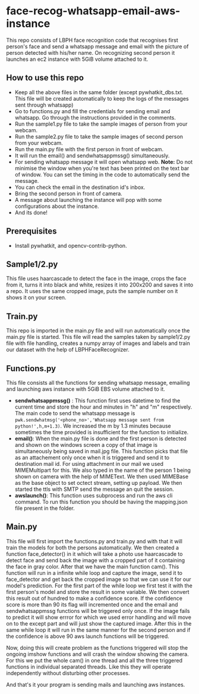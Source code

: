 # face-recog-whatsapp-email-aws-instance
This repo consists of LBPH face recognition code that recognises first person's face and send a whatsapp message and email with the picture of person detected with his/her name. On recognizing second person it launches an ec2 instance with 5GiB volume attached to it.

## How to use this repo
* Keep all the above files in the same folder (except pywhatkit_dbs.txt. This file will be created automatically to keep the logs of the messages sent through whatsapp)
* Go to functions.py and fill the credentials for sending email and whatsapp. Go through the instructions provided in the comments.
* Run the sample1.py file to take the sample images of person from your webcam.
* Run the sample2.py file to take the sample images of second person from your webcam.
* Run the main.py file with the first person in front of webcam.
* It will run the email() and sendwhatsappmssg() simultaneously. 
* For sending whatsapp message it will open whatsapp web. **Note:** Do not minimise the window when you're text has been printed on the text bar of window. You can set the timing in the code to automatically send the message.
* You can check the email in the destination id's inbox.
* Bring the second person in front of camera. 
* A message about launching the instance will pop with some configurations about the instance.
* And its done!

## Prerequisites
* Install pywhatkit, and opencv-contrib-python.

## Sample1/2.py
This file uses haarcascade to detect the face in the image, crops the face from it, turns it into black and white, resizes it into 200x200 and saves it into a repo. It uses the same cropped image, puts the sample number on it shows it on your screen.

## Train.py
This repo is imported in the main.py file and will run automatically once the main.py file is started. This file will read the samples taken by sample1/2.py file with file handling, creates a numpy array of images and labels and train our dataset with the help of LBPHFaceRecognizer.

## Functions.py
This file consists all the functions for sending whatsapp message, emailing and launching aws instance with 5GiB EBS volume attached to it. 
* **sendwhatsappmssg()** : This function first uses datetime to find the current time and store the hour and minutes in "h" and "m" respectively. The main code to send the whatsapp message is ```pwk.sendwhatmsg('<phone_no>','Whatsapp message sent from python!',h,m+1.3)```. We increased the m by 1.3 minutes because sometimes the time provided is insufficient for the function to initialize.
* **email()**: When the main.py file is done and the first person is detected and shown on the windows screen a copy of that image is simultaneously being saved in mail.jpg file. This function picks that file as an attachement only once when it is triggered and send it to destination mail id. For using attachment in our mail we used MIMEMultipart for this. We also typed in the name of the person 1 being shown on camera with the help of MIMEText. We then used MIMEBase as the base object to set octect stream, setting up payload. We then started the ttls with SMTP send the message an quit the session.
* **awslaunch()**: This function uses subprocess and run the aws cli command. To run this function you should be having the mapping.json file present in the folder.

## Main.py
This file will first import the functions.py and train.py and with that it will train the models for both the persons automatically. We then created a function face_detector() in it which will take a photo use haarcascade to detect face and send back the image with a cropped part of it containing the face in gray color. After that we have the main function cam(). This function will run in a infinite while loop and capture the image, send it to face_detector and get back the cropped image so that we can use it for our model's prediction. For the first part of the while loop we first test it with the first person's model and store the result in some variable. We then convert this result out of hundred to make a confidence score. If the confidence score is more than 90 its flag will incremented once and the email and sendwhatsappmssg functions will be triggered only once. If the image fails to predict it will show errror for which we used error handling and will move on to the except part and will just show the captured image. After this in the same while loop it will run in the same manner for the second person and if the confidence is above 90 aws launch functions will be triggered. 

Now, doing this will create problem as the functions triggered will stop the ongoing imshow functions and will crash the window showing the camera. For this we put the whole cam() in one thread and all the three triggered functions in individual separated threads. Like this they will operate independently without disturbing other processes. 



And that's it your program is sending mails and launching aws instances.
